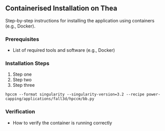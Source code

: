 ## Containerised Installation on Thea

Step-by-step instructions for installing the application using containers (e.g., Docker).

### Prerequisites
- List of required tools and software (e.g., Docker)

### Installation Steps
1. Step one
2. Step two
3. Step three

```shell
hpccm --format singularity --singularity-version=3.2 --recipe power-capping/applications/fall3d/hpccm/bb.py 
```

### Verification
- How to verify the container is running correctly